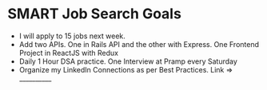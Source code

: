 # SMART Job Search Goals

- I will apply to 15 jobs next week.
- Add two APIs. One in Rails API and the other with Express. One Frontend Project in ReactJS with Redux
- Daily 1 Hour DSA practice. One Interview at Pramp every Saturday
- Organize my LinkedIn Connections as per Best Practices. Link ⇒ __________

